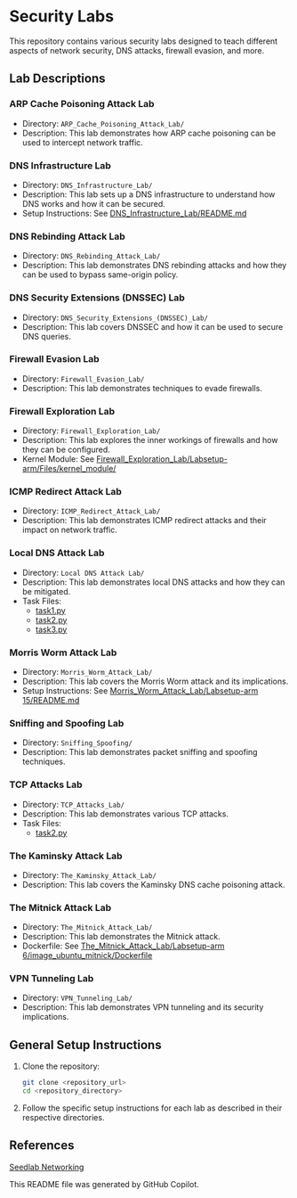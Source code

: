# Security Labs

This repository contains various security labs designed to teach different aspects of network security, DNS attacks, firewall evasion, and more.

## Lab Descriptions

### ARP Cache Poisoning Attack Lab
- Directory: `ARP_Cache_Poisoning_Attack_Lab/`
- Description: This lab demonstrates how ARP cache poisoning can be used to intercept network traffic.

### DNS Infrastructure Lab
- Directory: `DNS_Infrastructure_Lab/`
- Description: This lab sets up a DNS infrastructure to understand how DNS works and how it can be secured.
- Setup Instructions: See [DNS_Infrastructure_Lab/README.md](DNS_Infrastructure_Lab/README.md)

### DNS Rebinding Attack Lab
- Directory: `DNS_Rebinding_Attack_Lab/`
- Description: This lab demonstrates DNS rebinding attacks and how they can be used to bypass same-origin policy.

### DNS Security Extensions (DNSSEC) Lab
- Directory: `DNS_Security_Extensions_(DNSSEC)_Lab/`
- Description: This lab covers DNSSEC and how it can be used to secure DNS queries.

### Firewall Evasion Lab
- Directory: `Firewall_Evasion_Lab/`
- Description: This lab demonstrates techniques to evade firewalls.

### Firewall Exploration Lab
- Directory: `Firewall_Exploration_Lab/`
- Description: This lab explores the inner workings of firewalls and how they can be configured.
- Kernel Module: See [Firewall_Exploration_Lab/Labsetup-arm/Files/kernel_module/](Firewall_Exploration_Lab/Labsetup-arm/Files/kernel_module/)

### ICMP Redirect Attack Lab
- Directory: `ICMP_Redirect_Attack_Lab/`
- Description: This lab demonstrates ICMP redirect attacks and their impact on network traffic.

### Local DNS Attack Lab
- Directory: `Local DNS Attack Lab/`
- Description: This lab demonstrates local DNS attacks and how they can be mitigated.
- Task Files: 
  - [task1.py](Local%20DNS%20Attack%20Lab/Labsetup-arm%207/volumes/task1.py)
  - [task2.py](Local%20DNS%20Attack%20Lab/Labsetup-arm%207/volumes/task2.py)
  - [task3.py](Local%20DNS%20Attack%20Lab/Labsetup-arm%207/volumes/task3.py)

### Morris Worm Attack Lab
- Directory: `Morris_Worm_Attack_Lab/`
- Description: This lab covers the Morris Worm attack and its implications.
- Setup Instructions: See [Morris_Worm_Attack_Lab/Labsetup-arm 15/README.md](Morris_Worm_Attack_Lab/Labsetup-arm%2015/README.md)

### Sniffing and Spoofing Lab
- Directory: `Sniffing_Spoofing/`
- Description: This lab demonstrates packet sniffing and spoofing techniques.

### TCP Attacks Lab
- Directory: `TCP_Attacks_Lab/`
- Description: This lab demonstrates various TCP attacks.
- Task Files: 
  - [task2.py](TCP_Attacks_Lab/Labsetup-arm%205/volumes/task2.py)

### The Kaminsky Attack Lab
- Directory: `The_Kaminsky_Attack_Lab/`
- Description: This lab covers the Kaminsky DNS cache poisoning attack.

### The Mitnick Attack Lab
- Directory: `The_Mitnick_Attack_Lab/`
- Description: This lab demonstrates the Mitnick attack.
- Dockerfile: See [The_Mitnick_Attack_Lab/Labsetup-arm 6/image_ubuntu_mitnick/Dockerfile](The_Mitnick_Attack_Lab/Labsetup-arm%206/image_ubuntu_mitnick/Dockerfile)

### VPN Tunneling Lab
- Directory: `VPN_Tunneling_Lab/`
- Description: This lab demonstrates VPN tunneling and its security implications.

## General Setup Instructions

1. Clone the repository:
    ```sh
    git clone <repository_url>
    cd <repository_directory>
    ```

2. Follow the specific setup instructions for each lab as described in their respective directories.

## References
[Seedlab Networking](https://seedsecuritylabs.org/Labs_20.04/Networking/)

This README file was generated by GitHub Copilot.
